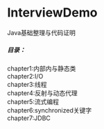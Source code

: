 # InterviewDemo

Java基础整理与代码证明<br>
<h5>目录：</h5>
chapter1:内部内与静态类<br>
chapter2:I/O<br>
chapter3:线程<br>
chapter4:反射与动态代理<br>
chapter5:流式编程<br>
chapter6:synchronized关键字<br>
chapter7:JDBC
